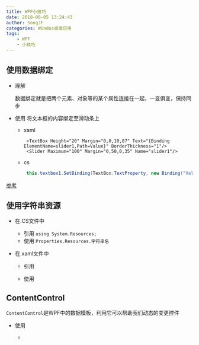 ```yaml
---
title: WPF小技巧
date: 2018-08-05 13:24:43
author: SongJF
categories: Windos桌面应用
tags: 
    - WPF
    - 小技巧
---
```


## 使用数据绑定

- 理解
  
  数据绑定就是把两个元素、对象等的某个属性连接在一起，一变俱变，保持同步

- 使用 将文本框的内容绑定至滑动条上

  - xaml

    ``` xaml
     <TextBox Height="20" Margin="0,0,10,87" Text="{Binding ElementName=slider1,Path=Value}" BorderThickness="1"/>
     <Slider Maximum="100" Margin="0,50,0,35" Name="slider1"/>
    ```

  - cs

    ``` cs
     this.textbox1.SetBinding(TextBox.TextProperty, new Binding("Value") { ElementName = slider1.Name,Mode=BindingMode.TwoWay});
    ```

[参考](https://www.cnblogs.com/lelehellow/p/6215499.html)

## 使用字符串资源

- 在.CS文件中

  - 引用
    `using System.Resources;`
  - 使用
    `Properties.Resources.字符串名`

- 在.xaml文件中

  - 引用

  - 使用

## ContentControl

  `ContentControl`是WPF中的数据模板，利用它可以帮助我们动态的变更控件

- 使用

  - 